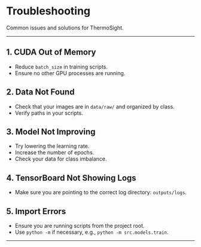 # Troubleshooting

Common issues and solutions for ThermoSight.

---

## 1. CUDA Out of Memory

- Reduce `batch_size` in training scripts.
- Ensure no other GPU processes are running.

## 2. Data Not Found

- Check that your images are in `data/raw/` and organized by class.
- Verify paths in your scripts.

## 3. Model Not Improving

- Try lowering the learning rate.
- Increase the number of epochs.
- Check your data for class imbalance.

## 4. TensorBoard Not Showing Logs

- Make sure you are pointing to the correct log directory: `outputs/logs`.

## 5. Import Errors

- Ensure you are running scripts from the project root.
- Use `python -m` if necessary, e.g., `python -m src.models.train`.

---
